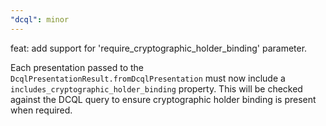 ```yaml
---
"dcql": minor
---
```


feat: add support for 'require_cryptographic_holder_binding' parameter.

Each presentation passed to the `DcqlPresentationResult.fromDcqlPresentation` must now include a `includes_cryptographic_holder_binding` property. This will be checked against the DCQL query to ensure cryptographic holder binding is present when required.
